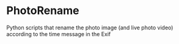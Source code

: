 # PhotoRename
Python scripts that rename the photo image (and live photo video) according to the time message in the Exif
